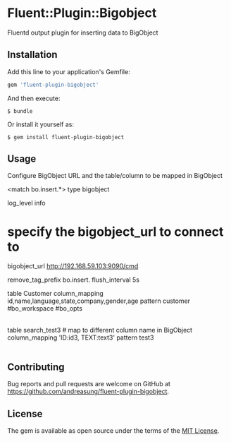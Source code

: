 # Fluent::Plugin::Bigobject

Fluentd output plugin for inserting data to BigObject

## Installation

Add this line to your application's Gemfile:

```ruby
gem 'fluent-plugin-bigobject'
```

And then execute:

    $ bundle

Or install it yourself as:

    $ gem install fluent-plugin-bigobject

## Usage

Configure BigObject URL and the table/column to be mapped in BigObject

<match bo.insert.*>
  type bigobject

  log_level info

  # specify the bigobject_url to connect to
  bigobject_url http://192.168.59.103:9090/cmd

  remove_tag_prefix bo.insert. 
  flush_interval 5s

  <table>
      table Customer
      column_mapping id,name,language,state,company,gender,age
      pattern customer
      #bo_workspace
      #bo_opts
  </table>

  <table>
    table search_test3
    # map to different column name in BigObject
    column_mapping 'ID:id3, TEXT:text3'
    pattern test3
  </table>

</match>


## Contributing

Bug reports and pull requests are welcome on GitHub at https://github.com/andreasung/fluent-plugin-bigobject.


## License

The gem is available as open source under the terms of the [MIT License](http://opensource.org/licenses/MIT).


